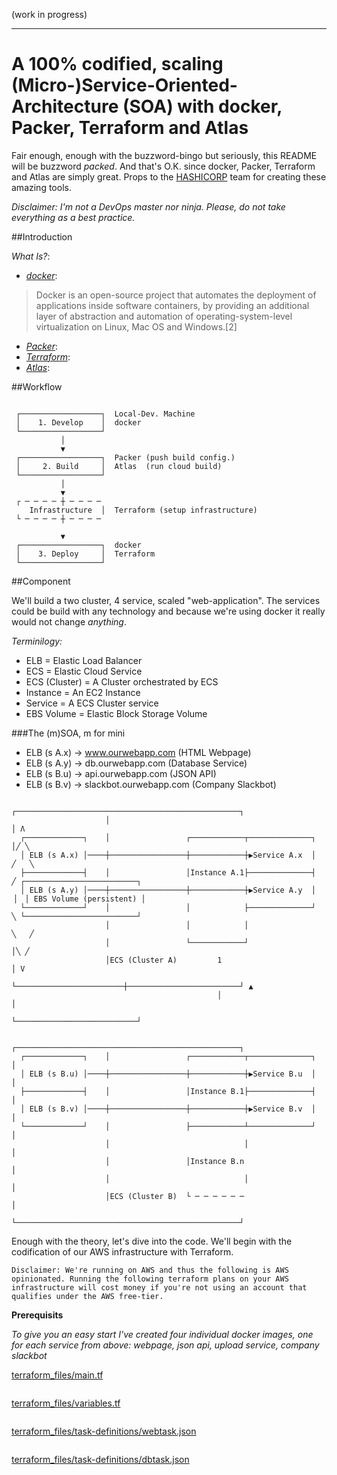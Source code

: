 (work in progress)

---

# A 100% codified, scaling (Micro-)Service-Oriented-Architecture (SOA) with docker, Packer, Terraform and Atlas

Fair enough, enough with the buzzword-bingo but seriously, this README will be buzzword *packed*.
And that's O.K. since docker, Packer, Terraform and Atlas are simply great.
Props to the [HASHICORP](https://hashicorp.com/) team for creating these amazing tools.

_Disclaimer: I'm not a DevOps master nor ninja. Please, do not take everything as a best practice._

##Introduction

_What Is?_:

* *[docker](https://www.docker.com/)*:
> Docker is an open-source project that automates the deployment of applications inside software containers, by providing an additional layer of abstraction and automation of operating-system-level virtualization on Linux, Mac OS and Windows.[2]
* *[Packer](https://packer.io/)*:
* *[Terraform](https://terraform.io/)*:
* *[Atlas](https://atlas.hashicorp.com/)*:

##Workflow

```
                                           
 ┌──────────────────┐  Local-Dev. Machine  
 │    1. Develop    │  docker              
 └──────────────────┘                      
           │                               
           ▼                               
 ┌──────────────────┐  Packer (push build config.)
 │     2. Build     │  Atlas  (run cloud build)
 └──────────────────┘                      
           │                               
           ▼                               
 ┌ ─ ─ ─ ─ ┼ ─ ─ ─ ─                       
    Infrastructure  │  Terraform (setup infrastructure) 
 └ ─ ─ ─ ─ ┼ ─ ─ ─ ─                       
                                           
           ▼                               
 ┌──────────────────┐  docker              
 │    3. Deploy     │  Terraform           
 └──────────────────┘                      
```

##Component

We'll build a two cluster, 4 service, scaled "web-application".
The services could be build with any technology and because we're using docker
it really would not change *anything*.

*Terminilogy:*

* ELB = Elastic Load Balancer
* ECS = Elastic Cloud Service
* ECS (Cluster) = A Cluster orchestrated by ECS
* Instance = An EC2 Instance
* Service = A ECS Cluster service
* EBS Volume = Elastic Block Storage Volume

###The (m)SOA, m for mini

* ELB (s A.x) -> www.ourwebapp.com (HTML Webpage)
* ELB (s A.y) -> db.ourwebapp.com (Database Service)
* ELB (s B.u) -> api.ourwebapp.com (JSON API)
* ELB (s B.v) -> slackbot.ourwebapp.com (Company Slackbot)

```
                     ┌──────────────────────────────────────────────────┐                           
                     │                                                  │ Λ                         
  ┌─────────────┐    │                 ┌────────────┬──────────────┐    │╱ ╲                        
  │ ELB (s A.x) │────┼─────────────────┼────────────┼▶Service A.x  │    ╱   ╲                       
  ├─────────────┤    │                 │Instance A.1├──────────────┤   ╱ ┌─────────────────────────┐
  │ ELB (s A.y) │────┼─────────────────┼────────────┼▶Service A.y  │  ▕  │ EBS Volume (persistent) │
  └─────────────┘    │                 │            ├──────────────┘   ╲ └─────────────────────────┘
                     │                 │            │                   ╲   ╱                       
                     │                 └────────────┘                   │╲ ╱                        
                     │ECS (Cluster A)         1                         │ V                         
                     └────────────────────────┼─────────────────────────┘ ▲                         
                                              │                           │                         
                                              └───────────────────────────┘                         
                                                                                                    
                     ┌──────────────────────────────────────────────────┐                           
  ┌─────────────┐    │                 ┌────────────┬──────────────┐    │                           
  │ ELB (s B.u) │────┼─────────────────┼────────────┼▶Service B.u  │    │                           
  ├─────────────┤    │                 │Instance B.1├──────────────┤    │                           
  │ ELB (s B.v) │────┼─────────────────┼────────────┼▶Service B.v  │    │                           
  └─────────────┘    │                 ├────────────┴──────────────┘    │                           
                     │                              │                   │                           
                     │                 │Instance B.n                    │                           
                     │                              │                   │                           
                     │ECS (Cluster B)  └ ─ ─ ─ ─ ─ ─                    │                           
                     └──────────────────────────────────────────────────┘                           
```

Enough with the theory, let's dive into the code. We'll begin with the
codification of our AWS infrastructure with Terraform.

`Disclaimer: We're running on AWS and thus the following is AWS opinionated. Running the following terraform plans on your AWS infrastructure will cost money if you're not using an account that qualifies under the AWS free-tier.`

**Prerequisits**

*To give you an easy start I've created four individual docker images, one for each service from above: webpage, json api, upload service, company slackbot*

[terraform_files/main.tf](terraform_files/main.tf)

```
```

[terraform_files/variables.tf](terraform_files/variables.tf)

```
```

[terraform_files/task-definitions/webtask.json](terraform_files/task-definitions/webtask.json)

```
```

[terraform_files/task-definitions/dbtask.json](terraform_files/task-definitions/dbtask.json)


